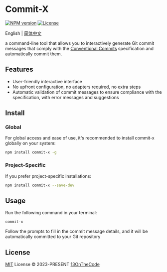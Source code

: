 # Commit-X

[![NPM version](https://img.shields.io/npm/v/commit-x?color=f14e32&amp;label=)](https://www.npmjs.com/package/commit-x)
[![License](https://img.shields.io/badge/license-MIT-blue.svg?color=f14e32&amp;label=)](LICENSE.md)

English | [简体中文](README.CN.md)

a command-line tool that allows you to interactively generate Git commit messages that comply with the [Conventional Commits](https://www.conventionalcommits.org) specification and automatically commit them.

## Features

- User-friendly interactive interface
- No upfront configuration, no adapters required, no extra steps
- Automatic validation of commit messages to ensure compliance with the specification, with error messages and suggestions

## Install

### Global

For global access and ease of use, it's recommended to install commit-x globally on your system:

```bash
npm install commit-x -g
```

### Project-Specific

If you prefer project-specific installations:

```bash
npm install commit-x --save-dev
```

## Usage

Run the following command in your terminal:

```bash
commit-x
```

Follow the prompts to fill in the commit message details, and it will be automatically committed to your Git repository

## License

[MIT](LICENSE.md) License &copy; 2023-PRESENT [13OnTheCode](https://github.com/13OnTheCode)
